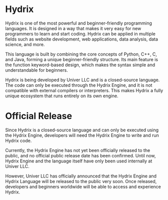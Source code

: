 # Hydrix
Hydrix is one of the most powerful and beginner-friendly programming languages. It is designed in a way that makes it very easy for new programmers to learn and start coding. Hydrix can be applied in multiple fields such as website development, web applications, data analysis, data science, and more.

This language is built by combining the core concepts of Python, C++, C, and Java, forming a unique beginner-friendly structure. Its main feature is the function keyword-based design, which makes the syntax simple and understandable for beginners.

Hydrix is being developed by Univer LLC and is a closed-source language. The code can only be executed through the Hydrix Engine, and it is not compatible with external compilers or interpreters. This makes Hydrix a fully unique ecosystem that runs entirely on its own engine.

# Official Release

Since Hydrix is a closed-source language and can only be executed using the Hydrix Engine, developers will need the Hydrix Engine to write and run Hydrix code.

Currently, the Hydrix Engine has not yet been officially released to the public, and no official public release date has been confirmed. Until now, Hydrix Engine and the language itself have only been used internally at Univer LLC.

However, Univer LLC has officially announced that the Hydrix Engine and Hydrix Language will be released to the public very soon. Once released, developers and beginners worldwide will be able to access and experience Hydrix.

